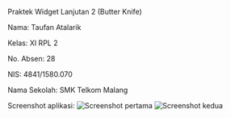 Praktek Widget Lanjutan 2 (Butter Knife)

Nama: Taufan Atalarik

Kelas: XI RPL 2

No. Absen: 28

NIS: 4841/1580.070

Nama Sekolah: SMK Telkom Malang

Screenshot aplikasi: ![Screenshot pertama](http://s15.postimg.org/fb198zrcr/Advanced_Widget2_1.png)
![Screenshot kedua](http://s15.postimg.org/4phdwzl17/Advanced_Widget2_2.png)
